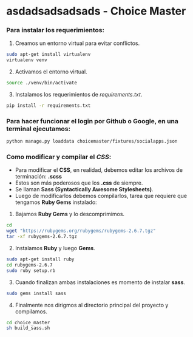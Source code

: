 # asdadsadsadsads - Choice Master

### Para instalar los requerimientos:

1. Creamos un entorno virtual para evitar conflictos.

```sh
sudo apt-get install virtualenv
virtualenv venv

```
2. Activamos el entorno virtual.

```sh
source ./venv/bin/activate
```

3. Instalamos los requerimientos de *requirements.txt*.

```sh
pip install -r requirements.txt
```

### Para hacer funcionar el login por Github o Google, en una terminal ejecutamos:

```sh
python manage.py loaddata choicemaster/fixtures/socialapps.json
```

### Como modificar y compilar el *CSS*:

- Para modificar el **CSS**, en realidad, debemos editar los archivos de terminación: **.scss**
- Estos son más poderosos que los **.css** de siempre.
- Se llaman **Sass (Syntactically Awesome Stylesheets)**.
- Luego de modificarlos debemos compilarlos, tarea que requiere que tengamos **Ruby Gems** instalado:

1. Bajamos **Ruby Gems** y lo descomprimimos.

```sh
cd 
wget "https://rubygems.org/rubygems/rubygems-2.6.7.tgz"
tar -xf rubygems-2.6.7.tgz
```

2. Instalamos **Ruby** y luego **Gems**.

```sh
sudo apt-get install ruby
cd rubygems-2.6.7
sudo ruby setup.rb
```

3. Cuando finalizan ambas instalaciones es momento de instalar **sass**.

```sh
sudo gems install sass
```

4. Finalmente nos dirigmos al directorio principal del proyecto y compilamos.

```sh
cd choice_master
sh build_sass.sh
```

